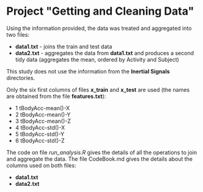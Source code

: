 Project "Getting and Cleaning Data"
===================================

Using the information provided, the data was treated and aggregated into two files:
- **data1.txt** - joins the train and test data
- **data2.txt** - aggregates the data from **data1.txt** and produces a second tidy data (aggregates the mean, ordered by Activity and Subject)

This study does not use the information from the **Inertial Signals** directories.

Only the six first columns of files **x_train** and **x_test** are used (the names are obtained from the file **features.txt**):
- 1 tBodyAcc-mean()-X
- 2 tBodyAcc-mean()-Y
- 3 tBodyAcc-mean()-Z
- 4 tBodyAcc-std()-X
- 5 tBodyAcc-std()-Y
- 6 tBodyAcc-std()-Z

The code on file *run_analysis.R* gives the details of all the operations to join and aggregate the data.
The file CodeBook.md gives the details about the columns used on both files:
- **data1.txt**
- **data2.txt**

